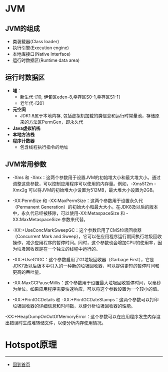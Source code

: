 # JVM
  ## JVM的组成
  - 类装载器(Class loader)
  - 执行引擎(Execution engine)
  - 本地库接口(Native Interface)
  - 运行时数据区(Runtime data area)
   
  ## 运行时数据区
  - **堆**： 
    - 新生代-[10, 伊甸区eden-8,幸存区S0-1,幸存区S1-1]
    - 老年代-[20]
  - **元空间**
    - JDK1.8属于本地内存, 包括虚拟机加载的类信息和运行时常量池，存储原来的方法区PermGen，即永久代
  - **Java虚拟机栈**
  - **本地方法栈**
  - **程序计数器**
    - 包含线程执行指令的地址

## JVM常用参数
  - -Xms 和 -Xmx：这两个参数用于设置JVM的初始堆大小和最大堆大小。通过调整这些参数，可以控制应用程序可以使用的内存量。例如，-Xms512m -Xmx2g 可以将JVM的初始堆大小设置为512MB，最大堆大小设置为2GB。

  - -XX:PermSize 和 -XX:MaxPermSize：这两个参数用于设置永久代（Permanent Generation）的初始大小和最大大小。在JDK8及以后的版本中，永久代已经被移除，可以使用-XX:MetaspaceSize 和 -XX:MaxMetaspaceSize 参数来代替。

  - -XX:+UseConcMarkSweepGC：这个参数启用了CMS垃圾回收器（Concurrent Mark and Sweep），它可以在应用程序运行期间执行垃圾回收操作，减少应用程序的暂停时间。同时，这个参数也会增加CPU的使用率，因为垃圾回收器是在一个独立的线程中运行的。

  - -XX:+UseG1GC：这个参数启用了G1垃圾回收器（Garbage First），它是JDK7及以后版本中引入的一种新的垃圾回收器，可以提供更短的暂停时间和更高的吞吐量。

  - -XX:MaxGCPauseMillis：这个参数用于设置最大垃圾回收暂停时间，以毫秒为单位。如果应用程序需要快速响应，可以将这个参数设置为一个较小的值。

  - -XX:+PrintGCDetails 和 -XX:+PrintGCDateStamps：这两个参数可以打印垃圾回收器的详细信息和时间戳，以便分析垃圾回收器的性能。

-XX:+HeapDumpOnOutOfMemoryError：这个参数可以在应用程序发生内存溢出错误时生成堆转储文件，以便分析内存使用情况。

# Hotspot原理

--- 

- [回到首页](../../README.md)